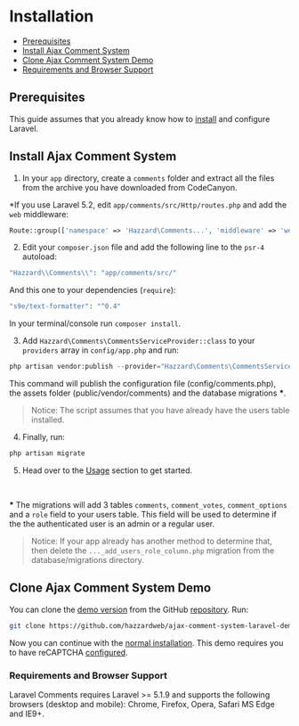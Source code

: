 # Installation

- [Prerequisites](#prerequisites)
- [Install Ajax Comment System](#install-ajax-comment-system)
- [Clone Ajax Comment System Demo](#clone-ajax-comment-system-demo)
- [Requirements and Browser Support](#requirements-and-browser-support)

## Prerequisites

This guide assumes that you already know how to [install](http://laravel.com/docs/5.1/installation) and configure Laravel.

## Install Ajax Comment System

1. In your `app` directory, create a `comments` folder and extract all the files from the archive you have downloaded from CodeCanyon.

 *If you use Laravel 5.2, edit `app/comments/src/Http/routes.php` and add the `web` middleware:

 ```php
Route::group(['namespace' => 'Hazzard\Comments...', 'middleware' => 'web'], function ($router)
```

2. Edit your `composer.json` file and add the following line to the `psr-4` autoload:

 ```php
"Hazzard\\Comments\\": "app/comments/src/"
```

 And this one to your dependencies (`require`): 

 ```php
"s9e/text-formatter": "^0.4"
```

 In your terminal/console run `composer install`.

3. Add `Hazzard\Comments\CommentsServiceProvider::class` to your `providers` array in `config/app.php` and run:

 ```php
php artisan vendor:publish --provider="Hazzard\Comments\CommentsServiceProvider"
```

 This command will publish the configuration file (config/comments.php), the assets folder (public/vendor/comments) and the database migrations __*__.<br>

 > Notice: The script assumes that you have already have the users table installed.

4. Finally, run: 

 ```php
php artisan migrate
```

5. Head over to the [Usage](usage.md) section to get started. 

<br> 

__*__ The migrations will add 3 tables `comments`, `comment_votes`, `comment_options` and a `role` field to your users table. This field will be used to determine if the the authenticated user is an admin or a regular user. <br>

 > Notice: If your app already has another method to determine that, then delete the `..._add_users_role_column.php` migration from the database/migrations directory.

## Clone Ajax Comment System Demo

You can clone the [demo version](http://acs-laravel.demo.hazzardweb.com) from the GitHub [repository](https://github.com/hazzardweb/ajax-comment-system-laravel-demo). Run:

```bash
git clone https://github.com/hazzardweb/ajax-comment-system-laravel-demo.git
```

Now you can continue with the [normal installation](#install-ajax-comment-system). This demo requires you to have reCAPTCHA [configured](configuration.md#recaptcha).

### Requirements and Browser Support

Laravel Comments requires Laravel >= 5.1.9 and supports the following browsers (desktop and mobile): Chrome, Firefox, Opera, Safari MS Edge and IE9+.

<style>.docs-content ol { padding-left: 20px; }</style>
